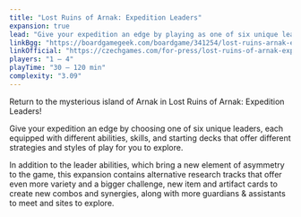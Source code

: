 ```yaml
---
title: "Lost Ruins of Arnak: Expedition Leaders"
expansion: true
lead: "Give your expedition an edge by playing as one of six unique leaders."
linkBgg: "https://boardgamegeek.com/boardgame/341254/lost-ruins-arnak-expedition-leaders"
linkOfficial: "https://czechgames.com/for-press/lost-ruins-of-arnak-expedition-leaders/"
players: "1 – 4"
playTime: "30 – 120 min"
complexity: "3.09"
---
```


Return to the mysterious island of Arnak in Lost Ruins of Arnak: Expedition Leaders!

Give your expedition an edge by choosing one of six unique leaders, each equipped with different abilities, skills, and starting decks that offer different strategies and styles of play for you to explore.

In addition to the leader abilities, which bring a new element of asymmetry to the game, this expansion contains alternative research tracks that offer even more variety and a bigger challenge, new item and artifact cards to create new combos and synergies, along with more guardians & assistants to meet and sites to explore.
